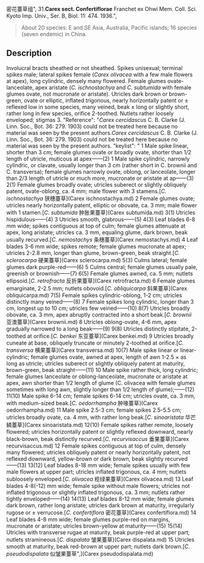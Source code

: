 密花薹草组",
31.**Carex sect. Confertiflorae** Franchet ex Ohwi Mem. Coll. Sci. Kyoto Imp. Univ., Ser. B, Biol. 11: 474. 1936.",

> About 20 species: E and SE Asia, Australia, Pacific islands; 16 species (seven endemic) in China.

## Description
Involucral bracts sheathed or not sheathed. Spikes unisexual; terminal spikes male; lateral spikes female (*Carex olivacea* with a few male flowers at apex), long cylindric, densely many flowered. Female glumes ovate-lanceolate, apex aristate (*C. ischnostachya* and *C. subtumida* with female glumes ovate, not mucronate or aristate). Utricles dark brown or brown-green, ovate or elliptic, inflated trigonous, nearly horizontally patent or ± reflexed low in some species, many veined, beak ± long or slightly short, rather long in few species, orifice 2-toothed. Nutlets rather loosely enveloped; stigmas 3.
  "Reference": "*Carex cercidascus* C. B. Clarke (J. Linn. Soc., Bot. 36: 279. 1903) could not be treated here because no material was seen by the present authors.*Carex cercidascus* C. B. Clarke (J. Linn. Soc., Bot. 36: 279. 1903) could not be treated here because no material was seen by the present authors.
  "keylist": "
1 Male spike linear, shorter than 3 cm; female glumes ovate or broadly ovate, shorter than 1/2 length of utricle, muticous at apex——(2)
1 Male spike cylindric, narrowly cylindric, or clavate, usually longer than 3 cm (rather short in C. brownii and C. transversa); female glumes narrowly ovate, oblong, or lanceolate, longer than 2/3 length of utricle or much more, mucronate or aristate at ap——(3)
2(1) Female glumes broadly ovate; utricles suberect or slightly obliquely patent, ovate-oblong, ca. 4 mm; male flower with 3 stamens.[*C. ischnostachya* 狭穗薹草](Carex ischnostachya.md)
2 Female glumes ovate; utricles nearly horizontally patent, elliptic or obovate, ca. 3 mm; male flower with 1 stamen.[*C. subtumida* 肿胀果薹草](Carex subtumida.md)
3(1) Utricles hispidulous——(4)
3 Utricles smooth, glabrous——(5)
4(3) Leaf blades 6-8 mm wide; spikes contiguous at top of culm; female glumes attenuate at apex, long aristate; utricles ca. 3 mm, equaling glume, dark brown, beak usually recurved.[*C. nemostachys* 条穗薹草](Carex nemostachys.md)
4 Leaf blades 3-6 mm wide; spikes remote; female glumes mucronate at apex; utricles 2-2.8 mm, longer than glume, brown-green, beak straight.[*C. sclerocarpa* 硬果薹草](Carex sclerocarpa.md)
5(3) Culms lateral; female glumes dark purple-red——(6)
5 Culms central; female glumes usually pale, greenish or brownish——(7)
6(5) Female glumes awned, ca. 5 mm; nutlets ellipsoid.[*C. retrofracta* 反折果薹草](Carex retrofracta.md)
6 Female glumes emarginate, 2-2.5 mm; nutlets obovoid.[*C. obliquicarpa* 斜果薹草](Carex obliquicarpa.md)
7(5) Female spikes cylindric-oblong, 1-2 cm; utricles distinctly many veined——(8)
7 Female spikes long cylindric, longer than 3 cm, longest up to 10 cm; utricles few veined——(10)
8(7) Utricles broadly obovate, ca. 3 mm, apex abruptly contracted into a short beak.[*C. brownii* 亚澳薹草](Carex brownii.md)
8 Utricles oblong-ovate, 4-6 mm, apex gradually narrowed to a long beak——(9)
9(8) Utricles distinctly stipitate, 2-toothed at orifice.[*C. benkei* 东亚薹草](Carex benkei.md)
9 Utricles broadly cuneate at base, obliquely truncate or minutely 2-toothed at orifice.[*C. transversa* 横果薹草](Carex transversa.md)
10(7) Male spike linear or linear-cylindric; female glumes ovate, awned at apex, length of awn 1-2.5 × as long as utricle; utricles suberect or slightly obliquely patent at maturity, brown-green, beak straight——(11)
10 Male spike rather thick, long cylindric; female glumes lanceolate or oblong-lanceolate, mucronate or aristate at apex, awn shorter than 1/2 length of glume (C. olivacea with female glumes sometimes with long awn, slightly longer than 1/2 length of glume);——(12)
11(10) Male spike 6-14 cm; female spikes 6-14 cm; utricles ovate, ca. 3 mm, with medium-sized beak.[*C. oedorrhampha* 肿喙薹草](Carex oedorrhampha.md)
11 Male spike 2.5-3 cm; female spikes 2.5-5.5 cm; utricles broadly ovate, ca. 4 mm, with rather long beak.[*C. sinoaristata* 华芒鳞薹草](Carex sinoaristata.md)
12(10) Female spikes rather remote, loosely flowered; utricles horizontally patent or slightly reflexed downward, nearly black-brown, beak distinctly recurved.[*C. recurvisaccus* 垂果薹草](Carex recurvisaccus.md)
12 Female spikes contiguous at top of culm, densely many flowered; utricles obliquely patent or nearly horizontally patent, not reflexed downward, yellow-brown or dark brown, beak slightly recurved——(13)
13(12) Leaf blades 8-18 mm wide; female spikes usually with few male flowers at upper part; utricles inflated trigonous, ca. 4 mm; nutlets subloosely enveloped.[*C. olivacea* 榄绿果薹草](Carex olivacea.md)
13 Leaf blades 4-8(-12) mm wide; female spike without male flowers; utricles not inflated trigonous or slightly inflated trigonous, ca. 3 mm; nutlets rather tightly enveloped——(14)
14(13) Leaf blades 8-12 mm wide; female glumes dark brown, rather long aristate; utricles dark brown at maturity, irregularly rugose or ± verrucose.[*C. confertiflora* 密花薹草](Carex confertiflora.md)
14 Leaf blades 4-8 mm wide; female glumes purple-red on margins, mucronate or aristate; utricles brown-yellow at maturity——(15)
15(14) Utricles with transverse rugae at maturity, beak purple-red at upper part; nutlets stramineous.[*C. dispalata* 皱果薹草](Carex dispalata.md)
15 Utricles smooth at maturity, beak red-brown at upper part; nutlets dark brown.[*C. pseudodispalata* 似皱果薹草",](Carex pseudodispalata.md)

